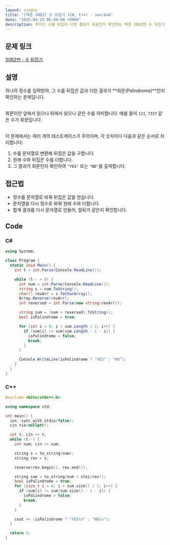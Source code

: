 ```yaml
---
layout: single
title: "[백준 3062] 수 뒤집기 (C#, C++) - soo:bak"
date: "2025-04-23 06:49:00 +0900"
description: 주어진 수를 뒤집어 더한 결과가 회문인지 확인하는 백준 3062번 수 뒤집기 문제의 C# 및 C++ 풀이 및 해설
---
```


## 문제 링크
[3062번 - 수 뒤집기](https://www.acmicpc.net/problem/3062)

## 설명
하나의 정수를 입력받아, 그 수를 뒤집은 값과 더한 결과가 **회문(Palindrome)**인지 확인하는 문제입니다.<br><br>

회문이란 앞에서 읽으나 뒤에서 읽으나 같은 수를 의미합니다. 예를 들어 `121`, `7337` 같은 수가 회문입니다.<br><br>

이 문제에서는 여러 개의 테스트케이스가 주어지며, 각 숫자마다 다음과 같은 순서로 처리합니다:

1. 수를 문자열로 변환해 뒤집은 값을 구합니다.
2. 원래 수와 뒤집은 수를 더합니다.
3. 그 결과가 회문인지 확인하여 `"YES"` 또는 `"NO"`를 출력합니다.

## 접근법
- 정수를 문자열로 바꿔 뒤집은 값을 얻습니다.
- 문자열을 다시 정수로 바꿔 원래 수와 더합니다.
- 합계 결과를 다시 문자열로 만들어, 앞뒤가 같은지 확인합니다.


## Code

### C#

```csharp
using System;

class Program {
  static void Main() {
    int t = int.Parse(Console.ReadLine());

    while (t-- > 0) {
      int num = int.Parse(Console.ReadLine());
      string s = num.ToString();
      char[] revArr = s.ToCharArray();
      Array.Reverse(revArr);
      int reversed = int.Parse(new string(revArr));

      string sum = (num + reversed).ToString();
      bool isPalindrome = true;

      for (int i = 0; i < sum.Length / 2; i++) {
        if (sum[i] != sum[sum.Length - 1 - i]) {
          isPalindrome = false;
          break;
        }
      }

      Console.WriteLine(isPalindrome ? "YES" : "NO");
    }
  }
}
```

### C++

```cpp
#include <bits/stdc++.h>

using namespace std;

int main() {
  ios::sync_with_stdio(false);
  cin.tie(nullptr);

  int t; cin >> t;
  while (t--) {
    int num; cin >> num;

    string s = to_string(num);
    string rev = s;

    reverse(rev.begin(), rev.end());

    string sum = to_string(num + stoi(rev));
    bool isPalindrome = true;
    for (size_t i = 0; i < sum.size() / 2; i++) {
      if (sum[i] != sum[sum.size() - 1 - i]) {
        isPalindrome = false;
        break;
      }
    }

    cout << (isPalindrome ? "YES\n" : "NO\n");
  }

  return 0;
}
```
